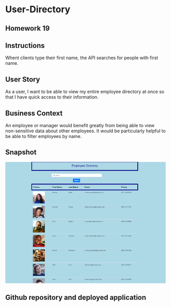 
# User-Directory

##  Homework 19

## Instructions

Whent clients type their first name, the API searches for people with first name.

## User Story

As a user, I want to be able to view my entire employee directory at once so that I have quick access to their information.

## Business Context

An employee or manager would benefit greatly from being able to view non-sensitive data about other employees. It would be particularly helpful to be able to filter employees by name.

## Snapshot

![Employee Directory](./public/img/Capture.PNG)

## Github repository and deployed application

